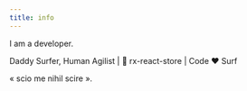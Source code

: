 ```yaml
---
title: info
---
```


I am a developer.

Daddy Surfer, Human Agilist | 📘 rx-react-store | Code ♥ Surf

« scio me nihil scire ».
